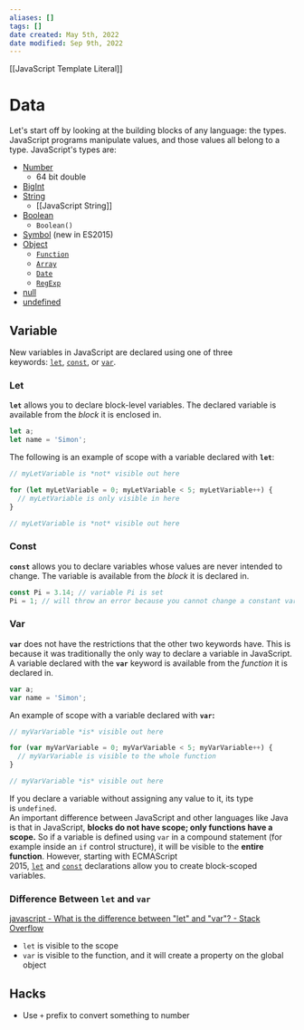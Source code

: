 ```yaml
---
aliases: []
tags: [] 
date created: May 5th, 2022
date modified: Sep 9th, 2022
---
```

[[JavaScript Template Literal]]
# Data
Let's start off by looking at the building blocks of any language: the types. JavaScript programs manipulate values, and those values all belong to a type. JavaScript's types are:
- [Number](https://developer.mozilla.org/en-US/docs/Web/JavaScript/Data_structures#number_type)
	- 64 bit double
- [BigInt](https://developer.mozilla.org/en-US/docs/Web/JavaScript/Data_structures#bigint_type)
- [String](https://developer.mozilla.org/en-US/docs/Web/JavaScript/Data_structures#string_type)
	- [[JavaScript String]]
- [Boolean](https://developer.mozilla.org/en-US/docs/Web/JavaScript/Data_structures#boolean_type)
	- `Boolean()`
- [Symbol](https://developer.mozilla.org/en-US/docs/Web/JavaScript/Data_structures#symbol_type) (new in ES2015)
- [Object](https://developer.mozilla.org/en-US/docs/Web/JavaScript/Data_structures#objects)
    - [`Function`](https://developer.mozilla.org/en-US/docs/Web/JavaScript/Reference/Global_Objects/Function)
    - [`Array`](https://developer.mozilla.org/en-US/docs/Web/JavaScript/Reference/Global_Objects/Array)
    - [`Date`](https://developer.mozilla.org/en-US/docs/Web/JavaScript/Reference/Global_Objects/Date)
    - [`RegExp`](https://developer.mozilla.org/en-US/docs/Web/JavaScript/Reference/Global_Objects/RegExp)
- [null](https://developer.mozilla.org/en-US/docs/Web/JavaScript/Data_structures#null_type)
- [undefined](https://developer.mozilla.org/en-US/docs/Web/JavaScript/Data_structures#undefined_type)

## Variable
New variables in JavaScript are declared using one of three keywords: [`let`](https://developer.mozilla.org/en-US/docs/Web/JavaScript/Reference/Statements/let), [`const`](https://developer.mozilla.org/en-US/docs/Web/JavaScript/Reference/Statements/const), or [`var`](https://developer.mozilla.org/en-US/docs/Web/JavaScript/Reference/Statements/var).  

### Let
**`let`** allows you to declare block-level variables. The declared variable is available from the _block_ it is enclosed in.

```JavaScript 
let a;
let name = 'Simon';
```

The following is an example of scope with a variable declared with **`let`**:

```JavaScript 
// myLetVariable is *not* visible out here

for (let myLetVariable = 0; myLetVariable < 5; myLetVariable++) {
  // myLetVariable is only visible in here
}

// myLetVariable is *not* visible out here
```

### Const
**`const`** allows you to declare variables whose values are never intended to change. The variable is available from the _block_ it is declared in.

```JavaScript 
const Pi = 3.14; // variable Pi is set
Pi = 1; // will throw an error because you cannot change a constant variable.
```

### Var
**`var`** does not have the restrictions that the other two keywords have. This is because it was traditionally the only way to declare a variable in JavaScript. A variable declared with the **`var`** keyword is available from the _function_ it is declared in.

```JavaScript 
var a;
var name = 'Simon';
```

An example of scope with a variable declared with **`var`:**

```JavaScript 
// myVarVariable *is* visible out here

for (var myVarVariable = 0; myVarVariable < 5; myVarVariable++) {
  // myVarVariable is visible to the whole function
}

// myVarVariable *is* visible out here
```

If you declare a variable without assigning any value to it, its type is `undefined`.  
An important difference between JavaScript and other languages like Java is that in JavaScript, **blocks do not have scope; only functions have a scope.** So if a variable is defined using `var` in a compound statement (for example inside an `if` control structure), it will be visible to the **entire function**. However, starting with ECMAScript 2015, [`let`](https://developer.mozilla.org/en-US/docs/Web/JavaScript/Reference/Statements/let) and [`const`](https://developer.mozilla.org/en-US/docs/Web/JavaScript/Reference/Statements/const) declarations allow you to create block-scoped variables.

### Difference Between `let` and `var`
[javascript - What is the difference between "let" and "var"? - Stack Overflow](https://stackoverflow.com/questions/762011/what-is-the-difference-between-let-and-var)
- `let` is visible to the scope
- `var` is visible to the function, and it will create a property on the global object

## Hacks
- Use `+` prefix to convert something to number